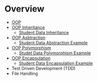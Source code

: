 # Overview

* [OOP](https://github.com/marwai/oop)   
* [OOP Inheritance](https://github.com/marwai/oop_inheritance)
    * [Student Data Inheritance](https://github.com/marwai/student_data_inheritance)
* [OOP Asbtraction](https://github.com/marwai/oop_abstraction)
    * [Student Data Abstraction Example](https://github.com/marwai/student_data_abstraction)
* [OOP Polymorphism](https://github.com/marwai/oop_polymorphism)
    * [Studet Data Polymorphism Example](https://github.com/marwai/student_data_polymorphism)
* [OOP Encapsulation](https://github.com/marwai/DevOps/tree/master/oop_encapsulation)
    * [Student Data Encapsulation Example](https://github.com/marwai/DevOps/tree/master/student_data_encapsulation)
* Test Driven Development (TDD)
* File Handling 
